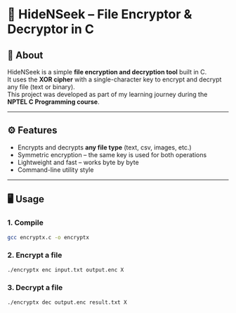 # 🔐 HideNSeek – File Encryptor & Decryptor in C

## 📌 About
HideNSeek is a simple **file encryption and decryption tool** built in C.  
It uses the **XOR cipher** with a single-character key to encrypt and decrypt any file (text or binary).  
This project was developed as part of my learning journey during the **NPTEL C Programming course**.  

---

## ⚙️ Features
- Encrypts and decrypts **any file type** (text, csv, images, etc.)  
- Symmetric encryption – the same key is used for both operations  
- Lightweight and fast – works byte by byte  
- Command-line utility style  

---

## 🖥️ Usage

### 1. Compile
```bash
gcc encryptx.c -o encryptx
```
### 2. Encrypt a file
```bash
./encryptx enc input.txt output.enc X
```

### 3. Decrypt a file
```bash
./encryptx dec output.enc result.txt X
```

